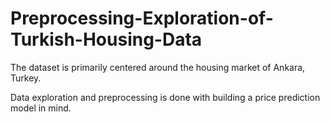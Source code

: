 # Preprocessing-Exploration-of-Turkish-Housing-Data

The dataset is primarily centered around the housing market of Ankara, Turkey. 

Data exploration and preprocessing is done with building a price prediction model in mind.
